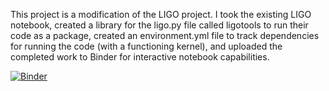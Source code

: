 This project is a modification of the LIGO project. I took the existing LIGO notebook, created a library for the ligo.py file called ligotools to run their code as a package, created an environment.yml file to track dependencies for running the code (with a functioning kernel), and uploaded the completed work to Binder for interactive notebook capabilities.

[![Binder](https://mybinder.org/badge_logo.svg)](https://mybinder.org/v2/git/https%3A%2F%2Fgithub.com%2FUCB-stat-159-s23%2Fhw02-Jiroum24.git/HEAD)